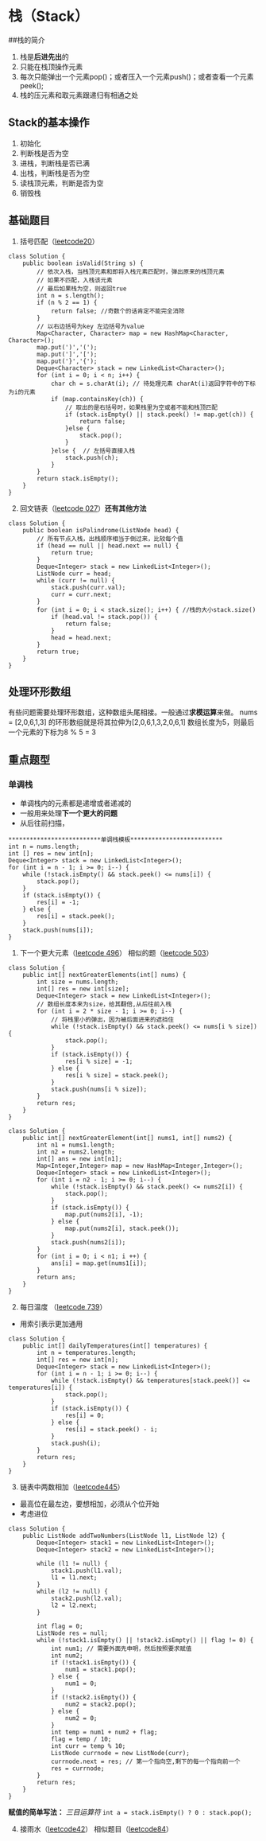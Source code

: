 # 栈（Stack）
##栈的简介
1. 栈是**后进先出**的
2. 只能在栈顶操作元素
3. 每次只能弹出一个元素pop()；或者压入一个元素push()；或者查看一个元素peek();
4. 栈的压元素和取元素跟递归有相通之处
## Stack的基本操作
1. 初始化  
2. 判断栈是否为空  
3. 进栈，判断栈是否已满
4. 出栈，判断栈是否为空
5. 读栈顶元素，判断是否为空
6. 销毁栈

## 基础题目
1. 括号匹配（[leetcode20](https://leetcode-cn.com/problems/valid-parentheses/)）
```
class Solution {
    public boolean isValid(String s) {
        // 依次入栈，当栈顶元素和即将入栈元素匹配时，弹出原来的栈顶元素
        // 如果不匹配，入栈该元素
        // 最后如果栈为空，则返回true
        int n = s.length();
        if (n % 2 == 1) {
            return false; //奇数个的话肯定不能完全消除
        }
        // 以右边括号为key 左边括号为value
        Map<Character, Character> map = new HashMap<Character, Character>();
        map.put(')','(');
        map.put(']','[');
        map.put('}','{');
        Deque<Character> stack = new LinkedList<Character>();
        for (int i = 0; i < n; i++) {
            char ch = s.charAt(i); // 待处理元素 charAt(i)返回字符中的下标为i的元素
            if (map.containsKey(ch)) {
                // 取出的是右括号时，如果栈里为空或者不能和栈顶匹配
                if (stack.isEmpty() || stack.peek() != map.get(ch)) {
                    return false;
                }else {
                    stack.pop();
                }
            }else {  // 左括号直接入栈
                stack.push(ch);
            }
        }
        return stack.isEmpty();
    }
}
```
2. 回文链表（[leetcode 027](https://leetcode-cn.com/problems/aMhZSa/)）**还有其他方法**

```
class Solution {
    public boolean isPalindrome(ListNode head) {
        // 所有节点入栈，出栈顺序相当于倒过来，比较每个值
        if (head == null || head.next == null) {
            return true;
        }
        Deque<Integer> stack = new LinkedList<Integer>();
        ListNode curr = head;
        while (curr != null) {
            stack.push(curr.val);
            curr = curr.next;
        }
        for (int i = 0; i < stack.size(); i++) { //栈的大小stack.size()
            if (head.val != stack.pop()) {
                return false;
            }
            head = head.next;
        }
        return true;
    }
}
```
## 处理环形数组
有些问题需要处理环形数组，这种数组头尾相接。一般通过**求模运算**来做。
nums = [2,0,6,1,3] 的环形数组就是将其拉伸为[2,0,6,1,3,2,0,6,1] 数组长度为5，则最后一个元素的下标为8 % 5 = 3 
## 重点题型
### 单调栈
- 单调栈内的元素都是递增或者递减的
- 一般用来处理**下一个更大的问题**
- 从后往前扫描，
```
**************************单调栈模板**************************
int n = nums.length;
int [] res = new int[n];
Deque<Integer> stack = new LinkedList<Integer>();
for (int i = n - 1; i >= 0; i--) {
    while (!stack.isEmpty() && stack.peek() <= nums[i]) {
        stack.pop();
    }
    if (stack.isEmpty()) {
        res[i] = -1;
    } else {
        res[i] = stack.peek();
    }
    stack.push(nums[i]);
}
```
1. 下一个更大元素（[leetcode 496](https://leetcode-cn.com/problems/next-greater-element-i/)） 相似的题（[leetcode 503](https://leetcode-cn.com/problems/next-greater-element-i/)）
```
class Solution {
    public int[] nextGreaterElements(int[] nums) {
        int size = nums.length;
        int[] res = new int[size];
        Deque<Integer> stack = new LinkedList<Integer>();
        // 数组长度本来为size，给其翻倍,从后往前入栈
        for (int i = 2 * size - 1; i >= 0; i--) {
            // 将栈里小的弹出，因为被后面进来的遮挡住
            while (!stack.isEmpty() && stack.peek() <= nums[i % size]) {
                stack.pop();
            }
            if (stack.isEmpty()) {
                res[i % size] = -1;
            } else {
                res[i % size] = stack.peek();   
            }
            stack.push(nums[i % size]);
        }
        return res;
    }
}

```
```
class Solution {
    public int[] nextGreaterElement(int[] nums1, int[] nums2) {
        int n1 = nums1.length;
        int n2 = nums2.length;
        int[] ans = new int[n1];
        Map<Integer,Integer> map = new HashMap<Integer,Integer>();
        Deque<Integer> stack = new LinkedList<Integer>();
        for (int i = n2 - 1; i >= 0; i--) {
            while (!stack.isEmpty() && stack.peek() <= nums2[i]) {
                stack.pop();
            }
            if (stack.isEmpty()) {
                map.put(nums2[i], -1);
            } else {
                map.put(nums2[i], stack.peek());
            }
            stack.push(nums2[i]);
        }
        for (int i = 0; i < n1; i ++) {
            ans[i] = map.get(nums1[i]);
        }
        return ans;
    }
}
```
2. 每日温度 （[leetcode 739](https://leetcode-cn.com/problems/daily-temperatures/)）
- 用索引表示更加通用
```
class Solution {
    public int[] dailyTemperatures(int[] temperatures) {
        int n = temperatures.length;
        int[] res = new int[n];
        Deque<Integer> stack = new LinkedList<Integer>();
        for (int i = n - 1; i >= 0; i--) {
            while (!stack.isEmpty() && temperatures[stack.peek()] <= temperatures[i]) {
                stack.pop();
            }
            if (stack.isEmpty()) {
                res[i] = 0;
            } else {
                res[i] = stack.peek() - i;
            }
            stack.push(i);
        }
        return res;
    }
}
```
3. 链表中两数相加（[leetcode445](https://leetcode-cn.com/problems/add-two-numbers-ii/)）
- 最高位在最左边，要想相加，必须从个位开始
- 考虑进位
```
class Solution {
    public ListNode addTwoNumbers(ListNode l1, ListNode l2) {
        Deque<Integer> stack1 = new LinkedList<Integer>();
        Deque<Integer> stack2 = new LinkedList<Integer>();

        while (l1 != null) {
            stack1.push(l1.val);
            l1 = l1.next;
        }
        while (l2 != null) {
            stack2.push(l2.val);
            l2 = l2.next;
        }

        int flag = 0;
        ListNode res = null;
        while (!stack1.isEmpty() || !stack2.isEmpty() || flag != 0) {
            int num1; // 需要外面先申明，然后按照要求赋值
            int num2;
            if (!stack1.isEmpty()) {
                num1 = stack1.pop();
            } else {
                num1 = 0;
            }
            if (!stack2.isEmpty()) {
                num2 = stack2.pop();
            } else {
                num2 = 0;
            }
            int temp = num1 + num2 + flag;
            flag = temp / 10;
            int curr = temp % 10;
            ListNode currnode = new ListNode(curr);
            currnode.next = res; // 第一个指向空,剩下的每一个指向前一个
            res = currnode;
        }
        return res;
    }
}
```
**赋值的简单写法：** *三目运算符*
`int a = stack.isEmpty() ? 0 : stack.pop();`

4. 接雨水（[leetcode42](https://leetcode-cn.com/problems/trapping-rain-water/)） 相似题目（[leetcode84](https://leetcode-cn.com/problems/largest-rectangle-in-histogram/)）



 

